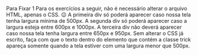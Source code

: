 Para Fixar 1
  Para os exercícios a seguir, não é necessário alterar o arquivo HTML, apenas o CSS. 😉
  A primeira div só poderá aparecer caso nossa tela tenha largura mínima de 500px.
  A segunda div só poderá aparecer caso a largura esteja entre 600px e 1000px.
  A terceira div não deverá aparecer caso nossa tela tenha largura entre 650px e 950px.
  Sem alterar o CSS já escrito, faça com que o texto dentro do elemento que contém a classe trick apareça somente quando a tela estiver com uma largura menor que 500px.